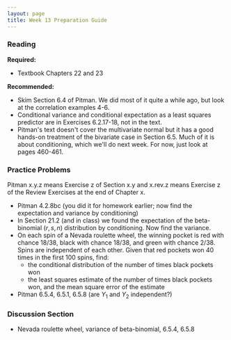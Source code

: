 ```yaml
---
layout: page
title: Week 13 Preparation Guide
---
```

### Reading ###
**Required:**
- Textbook Chapters 22 and 23

**Recommended:**
- Skim Section 6.4 of Pitman. We did most of it quite a while ago, but look at the correlation examples 4-6.
- Conditional variance and conditional expectation as a least squares predictor are in Exercises 6.2.17-18, not in the text.
- Pitman's text doesn't cover the multivariate normal but it has a good hands-on treatment of the bivariate case in Section 6.5. Much of it is about conditioning, which we'll do next week. For now, just look at pages 460-461.

### Practice Problems ###
Pitman x.y.z means Exercise z of Section x.y and x.rev.z means Exercise z of the Review Exercises at the end of Chapter x.

- Pitman 4.2.8bc (you did it for homework earlier; now find the expectation and variance by conditioning)
- In Section 21.2 (and in class) we found the expectation of the beta-binomial $(r, s, n)$ distribution by conditioning. Now find the variance.
- On each spin of a Nevada roulette wheel, the winning pocket is red with chance 18/38, black with chance 18/38, and green with chance 2/38. Spins are independent of each other. Given that red pockets won 40 times in the first 100 spins, find:
    - the conditional distribution of the number of times black pockets won
    - the least squares estimate of the number of times black pockets won, and the mean square error of the estimate
- Pitman 6.5.4, 6.5.1, 6.5.8 (are $Y_1$ and $Y_2$ independent?)

### Discussion Section ###
- Nevada roulette wheel, variance of beta-binomial, 6.5.4, 6.5.8
